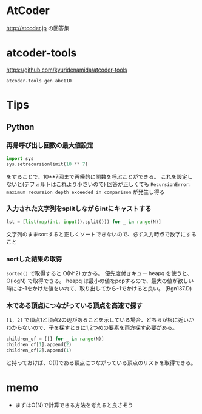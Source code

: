 AtCoder
=======

http://atcoder.jp の回答集  

# atcoder-tools
https://github.com/kyuridenamida/atcoder-tools

```
atcoder-tools gen abc110
```

# Tips

## Python

### 再帰呼び出し回数の最大値設定

```python
import sys
sys.setrecursionlimit(10 ** 7)
```
をすることで、10**7回まで再帰的に関数を呼ぶことができる。
これを設定しないと(デフォルトはこれより小さいので) 回答が正しくても `RecursionError: maximum recursion depth exceeded in comparison` が発生し得る

### 入力された文字列をsplitしながらintにキャストする

```python
lst = [list(map(int, input().split())) for _ in range(N)]
```

文字列のままsortすると正しくソートできないので、必ず入力時点で数字にすること

### sortした結果の取得

`sorted()` で取得すると O(N^2) かかる。
優先度付きキュー heapq を使うと、O(logN) で取得できる。
heapq は最小の値をpopするので、最大の値が欲しい時には-1をかけた値をいれて、取り出してから-1でかけると良い。
(Bgn137.D)

### 木である頂点につながっている頂点を高速で探す

`[1, 2]` で頂点1と頂点2の辺があることを示している場合、どちらが根に近いかわからないので、子を探すときに1,2つめの要素を両方探す必要がある。

```python
children_of = [[] for _ in range(N)]
children_of[1].append(2)
children_of[2].append(1)
```

と持っておけば、O(1)である頂点につながっている頂点のリストを取得できる。

# memo
* まずはO(N)で計算できる方法を考えると良さそう

